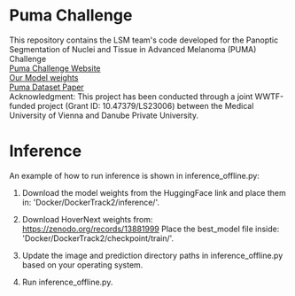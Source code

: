 # Puma Challenge
This repository contains the LSM team's code developed for the Panoptic Segmentation of Nuclei and Tissue in Advanced Melanoma (PUMA) Challenge 
<br/>[Puma Challenge Website](https://puma.grand-challenge.org/#panoptic-segmentation-of-nuclei-and-tissue-in-advanced-melanoma)
<br/>[Our Model weights](https://huggingface.co/datasets/NiToLSM/PumaWeightsNiTo_LSM)
<br/>[Puma Dataset Paper](https://academic.oup.com/gigascience/article/doi/10.1093/gigascience/giaf011/8024182?login=false)
<br/>Acknowledgment:
This project has been conducted through a joint WWTF-funded project (Grant ID: 10.47379/LS23006) between the Medical University of Vienna and Danube Private University.


# Inference
An example of how to run inference is shown in inference_offline.py:

1. Download the model weights from the HuggingFace link and place them in: 'Docker/DockerTrack2/inference/'.

2. Download HoverNext weights from: https://zenodo.org/records/13881999
   Place the best_model file inside:
   'Docker/DockerTrack2/checkpoint/train/'.
3. Update the image and prediction directory paths in inference_offline.py based on your operating system.
4. Run inference_offline.py.
